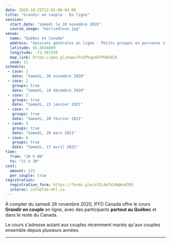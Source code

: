 ```yaml
---
date: 2020-10-25T12:01:00-04:00
title: "Grandir en couple - En ligne"
session:
  start_date: "samedi le 28 novembre 2020"
  course_image: "marriedlove.jpg"
venue:
  name: "Québec et Canada"
  address: "Sessions générales en ligne - Petits groupes en personne si possible"
  latitude: 45.5016889
  longitude: -73.567256
  map_link: https://goo.gl/maps/Fn2Pkypob7PhB3dCA
  zoom: 11
schedule:
 - case: 1
   date: "Samedi, 28 novembre 2020"
 - case: 2
   groups: true
   date: "Samedi, 19 décembre 2020"
 - case: 3
   groups: true
   date: "Samedi, 23 janvier 2021"
 - case: 4
   groups: true
   date: "Samedi, 20 février 2021"
 - case: 5
   groups: true
   date: "Samedi, 20 mars 2021"
 - case: 6
   groups: true
   date: "Samedi, 17 avril 2021"
time:
  from: "20 h 00"
  to: "21 h 30"
cost:
  amount: 125
  per_couple: true
registration:
  registration_form: https://forms.gle/ot5L4m7kLMqNodC89
  interac: info@fde-mtl.ca
---
```


À compter du samedi 28 novembre 2020, IFFD Canada offre le cours **Grandir en
couple** en ligne, avec des participants **partout au Québec** et dans le reste
du Canada.

Le cours s'adresse autant aux couples récemment mariés qu'aux couples ensemble
depuis plusieurs années.

---

<!--

Pitch du cours en FR

Sujets:
*
*
*
*
*
*

-->

<!--more-->
